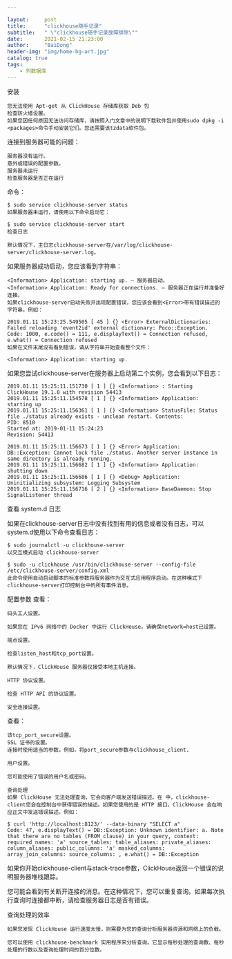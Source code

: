 ```yaml
---

layout:     post
title:      "clickhouse随手记录"
subtitle:   " \"clickhouse随手记录故障排除\""
date:       2021-02-15 21:23:00
author:     "BaiDong"
header-img: "img/home-bg-art.jpg"
catalog: true
tags:
    - 列数据库
---
```

安装

    您无法使用 Apt-get 从 ClickHouse 存储库获取 Deb 包 
    检查防火墙设置。
    如果您因任何原因无法访问存储库，请按照入门文章中的说明下载软件包并使用sudo dpkg -i <packages>命令手动安装它们。您还需要该tzdata软件包。
连接到服务器可能的问题：

    服务器没有运行。
    意外或错误的配置参数。
    服务器未运行 
    检查服务器是否正在运行

命令：

    $ sudo service clickhouse-server status
    如果服务器未运行，请使用以下命令启动它：

    $ sudo service clickhouse-server start
    检查日志

    默认情况下，主日志clickhouse-server在/var/log/clickhouse-server/clickhouse-server.log。

如果服务器成功启动，您应该看到字符串：

    <Information> Application: starting up. — 服务器启动。
    <Information> Application: Ready for connections. — 服务器正在运行并准备好连接。
    如果clickhouse-server启动失败并出现配置错误，您应该会看到<Error>带有错误描述的字符串。例如：

    2019.01.11 15:23:25.549505 [ 45 ] {} <Error> ExternalDictionaries: Failed reloading 'event2id' external dictionary: Poco::Exception. Code: 1000, e.code() = 111, e.displayText() = Connection refused, e.what() = Connection refused
    如果在文件末尾没有看到错误，请从字符串开始查看整个文件：

    <Information> Application: starting up.
如果您尝试clickhouse-server在服务器上启动第二个实例，您会看到以下日志：

    2019.01.11 15:25:11.151730 [ 1 ] {} <Information> : Starting ClickHouse 19.1.0 with revision 54413
    2019.01.11 15:25:11.154578 [ 1 ] {} <Information> Application: starting up
    2019.01.11 15:25:11.156361 [ 1 ] {} <Information> StatusFile: Status file ./status already exists - unclean restart. Contents:
    PID: 8510
    Started at: 2019-01-11 15:24:23
    Revision: 54413

    2019.01.11 15:25:11.156673 [ 1 ] {} <Error> Application: DB::Exception: Cannot lock file ./status. Another server instance in same directory is already running.
    2019.01.11 15:25:11.156682 [ 1 ] {} <Information> Application: shutting down
    2019.01.11 15:25:11.156686 [ 1 ] {} <Debug> Application: Uninitializing subsystem: Logging Subsystem
    2019.01.11 15:25:11.156716 [ 2 ] {} <Information> BaseDaemon: Stop SignalListener thread
查看 system.d 日志

如果在clickhouse-server日志中没有找到有用的信息或者没有日志，可以system.d使用以下命令查看日志：

    $ sudo journalctl -u clickhouse-server
    以交互模式启动 clickhouse-server

    $ sudo -u clickhouse /usr/bin/clickhouse-server --config-file /etc/clickhouse-server/config.xml
    此命令使用自动启动脚本的标准参数将服务器作为交互式应用程序启动。在这种模式下clickhouse-server打印控制台中的所有事件消息。

配置参数
查看：

    码头工人设置。

    如果您在 IPv6 网络中的 Docker 中运行 ClickHouse，请确保network=host已设置。

    端点设置。

    检查listen_host和tcp_port设置。

    默认情况下，ClickHouse 服务器仅接受本地主机连接。

    HTTP 协议设置。

    检查 HTTP API 的协议设置。

    安全连接设置。

查看：

    该tcp_port_secure设置。
    SSL 证书的设置。
    连接时使用适当的参数。例如，将port_secure参数与clickhouse_client.

    用户设置。

    您可能使用了错误的用户名或密码。

    查询处理 
    如果 ClickHouse 无法处理查询，它会向客户端发送错误描述。在 中，clickhouse-client您会在控制台中获得错误的描述。如果您使用的是 HTTP 接口，ClickHouse 会在响应正文中发送错误描述。例如：

    $ curl 'http://localhost:8123/' --data-binary "SELECT a"
    Code: 47, e.displayText() = DB::Exception: Unknown identifier: a. Note that there are no tables (FROM clause) in your query, context: required_names: 'a' source_tables: table_aliases: private_aliases: column_aliases: public_columns: 'a' masked_columns: array_join_columns: source_columns: , e.what() = DB::Exception
如果你开始clickhouse-client与stack-trace参数，ClickHouse返回一个错误的说明服务器堆栈跟踪。

您可能会看到有关断开连接的消息。在这种情况下，您可以重复查询。如果每次执行查询时连接都中断，请检查服务器日志是否有错误。

查询处理的效率

    如果您发现 ClickHouse 运行速度太慢，则需要为您的查询分析服务器资源和网络上的负载。

    您可以使用 clickhouse-benchmark 实用程序来分析查询。它显示每秒处理的查询数、每秒处理的行数以及查询处理时间的百分位数。
